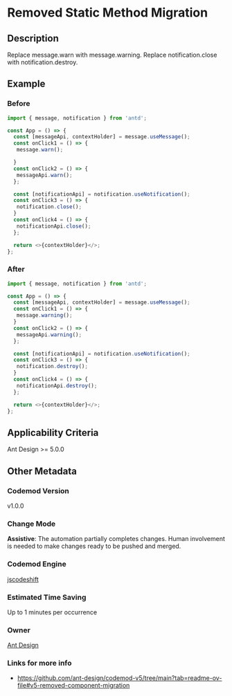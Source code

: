 # Removed Static Method Migration

## Description
Replace message.warn with message.warning.
Replace notification.close with notification.destroy.

## Example

### Before

```TypeScript
import { message, notification } from 'antd';

const App = () => {
  const [messageApi, contextHolder] = message.useMessage();
  const onClick1 = () => {
   message.warn();

  }
  const onClick2 = () => {
   messageApi.warn();
  };

  const [notificationApi] = notification.useNotification();
  const onClick3 = () => {
   notification.close();
  }
  const onClick4 = () => {
   notificationApi.close();
  };

  return <>{contextHolder}</>;
};

```

### After

```TypeScript
import { message, notification } from 'antd';

const App = () => {
  const [messageApi, contextHolder] = message.useMessage();
  const onClick1 = () => {
   message.warning();
  }
  const onClick2 = () => {
   messageApi.warning();
  };

  const [notificationApi] = notification.useNotification();
  const onClick3 = () => {
   notification.destroy();
  }
  const onClick4 = () => {
   notificationApi.destroy();
  };

  return <>{contextHolder}</>;
};
```

## Applicability Criteria

Ant Design >= 5.0.0

## Other Metadata

### Codemod Version

v1.0.0

### Change Mode

**Assistive**: The automation partially completes changes. Human involvement is needed to make changes ready to be pushed and merged.

### **Codemod Engine**

[jscodeshift](https://github.com/facebook/jscodeshift)

### Estimated Time Saving

Up to 1 minutes per occurrence

### Owner

[Ant Design](https://github.com/ant-design)

### Links for more info

-   https://github.com/ant-design/codemod-v5/tree/main?tab=readme-ov-file#v5-removed-component-migration
